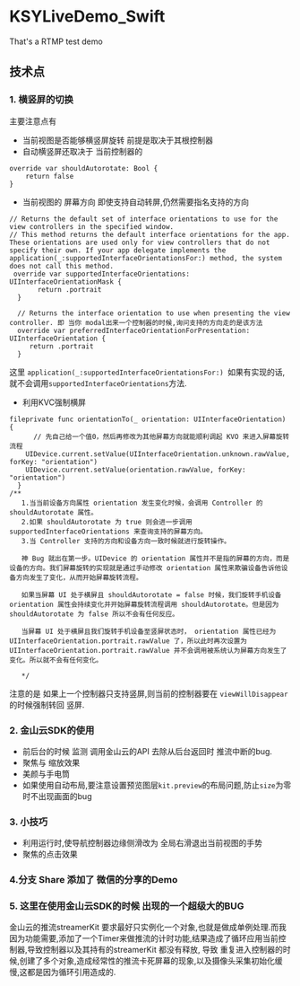 # KSYLiveDemo_Swift
That's a RTMP test demo
##  技术点
### 1. 横竖屏的切换
主要注意点有

* 当前视图是否能够横竖屏旋转 前提是取决于其根控制器
* 自动横竖屏还取决于 当前控制器的 

``` 
override var shouldAutorotate: Bool {
    return false
}
```

* 当前视图的 屏幕方向 即使支持自动转屏,仍然需要指名支持的方向

```
// Returns the default set of interface orientations to use for the view controllers in the specified window.
// This method returns the default interface orientations for the app. These orientations are used only for view controllers that do not specify their own. If your app delegate implements the application(_:supportedInterfaceOrientationsFor:) method, the system does not call this method.
 override var supportedInterfaceOrientations: UIInterfaceOrientationMask {
       return .portrait
  }
  
  // Returns the interface orientation to use when presenting the view controller. 即 当你 modal出来一个控制器的时候,询问支持的方向走的是该方法
  override var preferredInterfaceOrientationForPresentation: UIInterfaceOrientation {
     return .portrait
  }
```
这里 `application(_:supportedInterfaceOrientationsFor:) `如果有实现的话,就不会调用`supportedInterfaceOrientations`方法.

*  利用KVC强制横屏 

```
fileprivate func orientationTo(_ orientation: UIInterfaceOrientation) {
      // 先自己给一个值0，然后再修改为其他屏幕方向就能顺利调起 KVO 来进入屏幕旋转流程
    UIDevice.current.setValue(UIInterfaceOrientation.unknown.rawValue, forKey: "orientation")
    UIDevice.current.setValue(orientation.rawValue, forKey: "orientation")
  }
/**
   1.当当前设备方向属性 orientation 发生变化时候，会调用 Controller 的 shouldAutorotate 属性。
   2.如果 shouldAutorotate 为 true 则会进一步调用 supportedInterfaceOrientations 来查询支持的屏幕方向。
   3.当 Controller 支持的方向和设备方向一致时候就进行旋转操作。
   
   神 Bug 就出在第一步。UIDevice 的 orientation 属性并不是指的屏幕的方向，而是设备的方向。我们屏幕旋转的实现就是通过手动修改 orientation 属性来欺骗设备告诉他设备方向发生了变化，从而开始屏幕旋转流程。
   
   如果当屏幕 UI 处于横屏且 shouldAutorotate = false 时候，我们旋转手机设备 orientation 属性会持续变化并开始屏幕旋转流程调用 shouldAutorotate。但是因为 shouldAutorotate 为 false 所以不会有任何反应。
   
   当屏幕 UI 处于横屏且我们旋转手机设备至竖屏状态时， orientation 属性已经为 UIInterfaceOrientation.portrait.rawValue 了，所以此时再次设置为 UIInterfaceOrientation.portrait.rawValue 并不会调用被系统认为屏幕方向发生了变化。所以就不会有任何变化。
   
   */

```

注意的是 如果上一个控制器只支持竖屏,则当前的控制器要在 `viewWillDisappear`的时候强制转回 竖屏.

### 2. 金山云SDK的使用
* 前后台的时候 监测 调用金山云的API 去除从后台返回时 推流中断的bug.
* 聚焦与 缩放效果
* 美颜与手电筒
* 如果使用自动布局,要注意设置预览图层`kit.preview`的布局问题,防止`size`为零时不出现画面的bug

### 3. 小技巧
* 利用运行时,使导航控制器边缘侧滑改为 全局右滑退出当前视图的手势
* 聚焦的点击效果

### 4.分支 Share 添加了 微信的分享的Demo

### 5. 这里在使用金山云SDK的时候 出现的一个超级大的BUG

金山云的推流streamerKit 要求最好只实例化一个对象,也就是做成单例处理.而我因为功能需要,添加了一个Timer来做推流的计时功能,结果造成了循环应用当前控制器,导致控制器以及其持有的streamerKit 都没有释放, 导致 重复进入控制器的时候,创建了多个对象,造成经常性的推流卡死屏幕的现象,以及摄像头采集初始化缓慢,这都是因为循环引用造成的.
